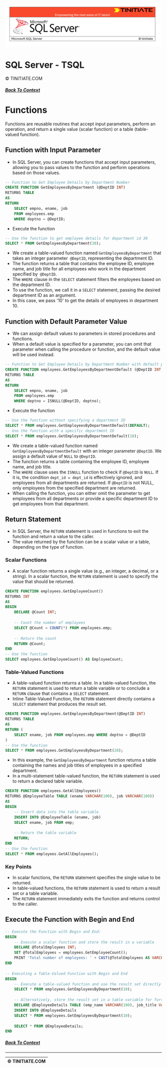 ![SQL Server Tinitiate Image](../sqlserver-sql/sqlserver.png)

# SQL Server - TSQL
&copy; TINITIATE.COM

##### [Back To Context](./README.md)

# Functions
Functions are reusable routines that accept input parameters, perform an operation, and return a single value (scalar function) or a table (table-valued function).

## Function with Input Parameter
* In SQL Server, you can create functions that accept input parameters, allowing you to pass values to the function and perform operations based on those values.
```sql
-- Function to Get Employee Details by Department Number
CREATE FUNCTION GetEmployeesByDepartment (@DeptID INT)
RETURNS TABLE
AS
RETURN
    SELECT empno, ename, job
    FROM employees.emp
    WHERE deptno = @DeptID;
```
* Execute the function
```sql
-- Use the function to get employee details for department id 30
SELECT * FROM GetEmployeesByDepartment(30);
```
* We create a table-valued function named `GetEmployeesByDepartment` that takes an integer parameter` @DeptID`, representing the department ID.
* The function returns a table that contains the employee ID, employee name, and job title for all employees who work in the department specified by` @DeptID`.
* The `WHERE` clause in the `SELECT` statement filters the employees based on the department ID.
* To use the function, we call it in a `SELECT` statement, passing the desired department ID as an argument.
* In this case, we pass '10' to get the details of employees in department 10.

## Function with Default Parameter Value
* We can assign default values to parameters in stored procedures and functions.
* When a default value is specified for a parameter, you can omit that parameter when calling the procedure or function, and the default value will be used instead.
``` sql
-- Function to Get Employee Details by Department Number with default parameter
CREATE FUNCTION employees.GetEmployeesByDepartmentDefault (@DeptID INT = NULL)
RETURNS TABLE
AS
RETURN
    SELECT empno, ename, job
    FROM employees.emp
    WHERE deptno = ISNULL(@DeptID, deptno);
```
* Execute the function
``` sql
-- Use the function without specifying a department ID
SELECT * FROM employees.GetEmployeesByDepartmentDefault(DEFAULT);
-- Use the function with a specific department ID
SELECT * FROM employees.GetEmployeesByDepartmentDefault(10);
```
* We create a table-valued function named `GetEmployeesByDepartmentDefault` with an  integer parameter `@DeptID`. We assign a default value of `NULL` to `@DeptID`.
* The function returns a table containing the employee ID, employee name, and  job title.
* The `WHERE` clause uses the `ISNULL` function to check if `@DeptID` is `NULL`. If it  is, the condition `dept_id = dept_id` is effectively ignored, and employees  from all departments are returned. If `@DeptID` is not NULL, only employees  from the specified department are returned.
* When calling the function, you can either omit the parameter to get  employees from all departments or provide a specific department ID to get  employees from that department. 

## Return Statement
* In SQL Server, the `RETURN` statement is used in functions to exit the function and return a value to the caller.
* The value returned by the function can be a scalar value or a table, depending on the type of function.
### Scalar Functions
* A scalar function returns a single value (e.g., an integer, a decimal, or a string). In a scalar function, the `RETURN` statement is used to specify the value that should be returned.
```sql
CREATE FUNCTION employees.GetEmployeeCount()
RETURNS INT
AS
BEGIN
    DECLARE @Count INT;

    -- Count the number of employees
    SELECT @Count = COUNT(*) FROM employees.emp;

    -- Return the count
    RETURN @Count;
END
-- Use the function
SELECT employees.GetEmployeeCount() AS EmployeeCount;
```
### Table-Valued Functions
* A table-valued function returns a table. In a table-valued function, the `RETURN` statement is used to return a table variable or to conclude a `RETURN` clause that contains a `SELECT` statement.
* Inline Table-Valued Function, the `RETURN` statement directly contains a `SELECT` statement that produces the result set.
```sql
CREATE FUNCTION employees.GetEmployeesByDepartment(@DeptID INT)
RETURNS TABLE
AS
RETURN (
    SELECT ename, job FROM employees.emp WHERE deptno = @DeptID
)
-- Use the function
SELECT * FROM employees.GetEmployeesByDepartment(20);
```
* In this example, the `GetEmployeesByDepartment` function returns a table containing the names and job titles of employees in a specified department.
* In a multi-statement table-valued function, the `RETURN` statement is used to return a declared table variable.
```sql
CREATE FUNCTION employees.GetAllEmployees()
RETURNS @EmployeeTable TABLE (ename VARCHAR(100), job VARCHAR(100))
AS
BEGIN
    -- Insert data into the table variable
    INSERT INTO @EmployeeTable (ename, job)
    SELECT ename, job FROM emp;
    
    -- Return the table variable
    RETURN;
END
-- Use the function
SELECT * FROM employees.GetAllEmployees();
```
### Key Points
* In scalar functions, the `RETURN` statement specifies the single value to be returned.
* In table-valued functions, the `RETURN` statement is used to return a result set or a table variable.
* The `RETURN` statement immediately exits the function and returns control to the caller.

## Execute the Function with Begin and End
```sql
-- Execute the Function with Begin and End:
BEGIN
    -- Execute a scalar function and store the result in a variable
    DECLARE @TotalEmployees INT;
    SET @TotalEmployees = employees.GetEmployeeCount();
    PRINT 'Total number of employees: ' + CAST(@TotalEmployees AS VARCHAR);
END

-- Executing a Table-Valued Function with Begin and End
BEGIN
    -- Execute a table-valued function and use the result set directly
    SELECT * FROM employees.GetEmployeesByDepartment(10);

    -- Alternatively, store the result set in a table variable for further processing
    DECLARE @EmployeeDetails TABLE (emp_name VARCHAR(100), job_title VARCHAR(100));
    INSERT INTO @EmployeeDetails
    SELECT * FROM employees.GetEmployeesByDepartment(10);

    SELECT * FROM @EmployeeDetails;
END
```

##### [Back To Context](./README.md)
***
| &copy; TINITIATE.COM |
|----------------------|
